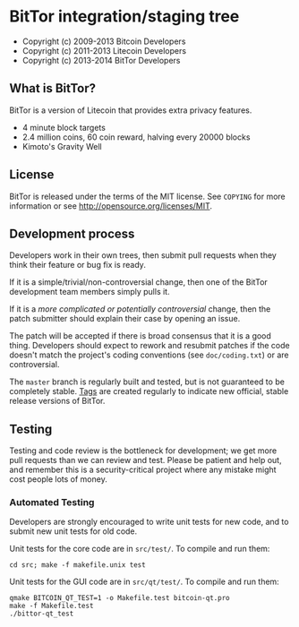 BitTor integration/staging tree
================================

* Copyright (c) 2009-2013 Bitcoin Developers
* Copyright (c) 2011-2013 Litecoin Developers
* Copyright (c) 2013-2014 BitTor Developers

What is BitTor?
----------------

BitTor is a version of Litecoin that provides extra privacy features.
 - 4 minute block targets
 - 2.4 million coins, 60 coin reward, halving every 20000 blocks
 - Kimoto's Gravity Well

License
-------

BitTor is released under the terms of the MIT license. See `COPYING` for more
information or see http://opensource.org/licenses/MIT.

Development process
-------------------

Developers work in their own trees, then submit pull requests when they think
their feature or bug fix is ready.

If it is a simple/trivial/non-controversial change, then one of the BitTor
development team members simply pulls it.

If it is a *more complicated or potentially controversial* change, then the patch
submitter should explain their case by opening an issue.

The patch will be accepted if there is broad consensus that it is a good thing.
Developers should expect to rework and resubmit patches if the code doesn't
match the project's coding conventions (see `doc/coding.txt`) or are
controversial.

The `master` branch is regularly built and tested, but is not guaranteed to be
completely stable. [Tags](https://github.com/bittor/bittor/tags) are created
regularly to indicate new official, stable release versions of BitTor.

Testing
-------

Testing and code review is the bottleneck for development; we get more pull
requests than we can review and test. Please be patient and help out, and
remember this is a security-critical project where any mistake might cost people
lots of money.

### Automated Testing

Developers are strongly encouraged to write unit tests for new code, and to
submit new unit tests for old code.

Unit tests for the core code are in `src/test/`. To compile and run them:

    cd src; make -f makefile.unix test

Unit tests for the GUI code are in `src/qt/test/`. To compile and run them:

    qmake BITCOIN_QT_TEST=1 -o Makefile.test bitcoin-qt.pro
    make -f Makefile.test
    ./bittor-qt_test

